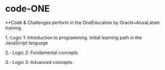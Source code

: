 # code-ONE
**Code & Challenges perform in the OneEducation by Oracle+AluraLatam training.


1.-Logic 1:
 Introduction to programming.
    Initial learning path in the JavaScript language

2.- Logic 2: Fundamental concepts

3.- Logic 3: Advanced concepts.

